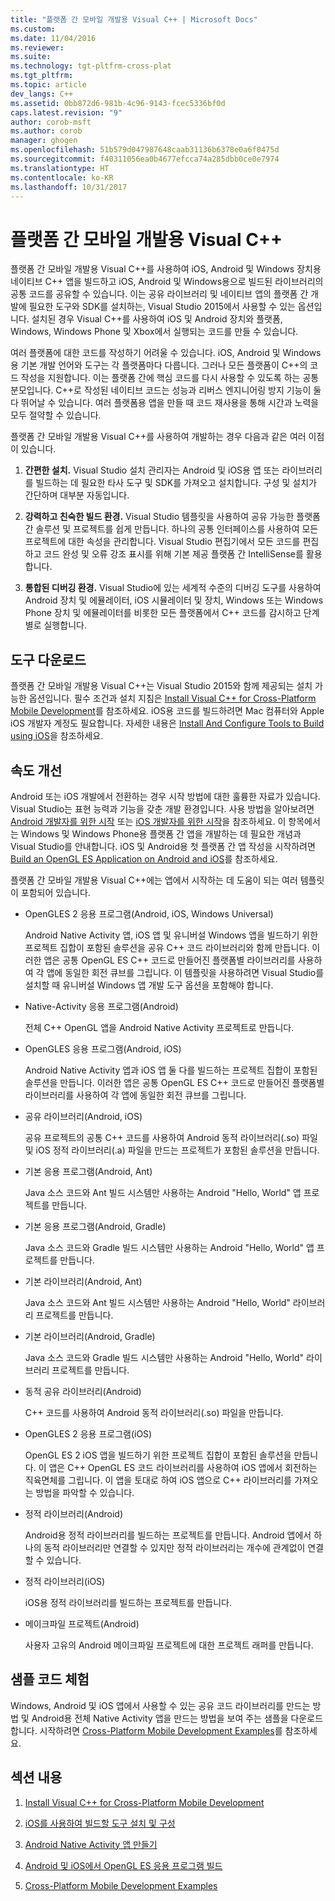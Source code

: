 ```yaml
---
title: "플랫폼 간 모바일 개발용 Visual C++ | Microsoft Docs"
ms.custom: 
ms.date: 11/04/2016
ms.reviewer: 
ms.suite: 
ms.technology: tgt-pltfrm-cross-plat
ms.tgt_pltfrm: 
ms.topic: article
dev_langs: C++
ms.assetid: 0bb872d6-981b-4c96-9143-fcec5336bf0d
caps.latest.revision: "9"
author: corob-msft
ms.author: corob
manager: ghogen
ms.openlocfilehash: 51b579d047987648caab31136b6378e0a6f0475d
ms.sourcegitcommit: f40311056ea0b4677efcca74a285dbb0ce0e7974
ms.translationtype: HT
ms.contentlocale: ko-KR
ms.lasthandoff: 10/31/2017
---
```

# <a name="visual-c-for-cross-platform-mobile-development"></a>플랫폼 간 모바일 개발용 Visual C++
플랫폼 간 모바일 개발용 Visual C++를 사용하여 iOS, Android 및 Windows 장치용 네이티브 C++ 앱을 빌드하고 iOS, Android 및 Windows용으로 빌드된 라이브러리의 공통 코드를 공유할 수 있습니다. 이는 공유 라이브러리 및 네이티브 앱의 플랫폼 간 개발에 필요한 도구와 SDK를 설치하는, Visual Studio 2015에서 사용할 수 있는 옵션입니다. 설치된 경우 Visual C++를 사용하여 iOS 및 Android 장치와 플랫폼, Windows, Windows Phone 및 Xbox에서 실행되는 코드를 만들 수 있습니다.  
  
 여러 플랫폼에 대한 코드를 작성하기 어려울 수 있습니다. iOS, Android 및 Windows용 기본 개발 언어와 도구는 각 플랫폼마다 다릅니다. 그러나 모든 플랫폼이 C++의 코드 작성을 지원합니다. 이는 플랫폼 간에 핵심 코드를 다시 사용할 수 있도록 하는 공통 분모입니다. C++로 작성된 네이티브 코드는 성능과 리버스 엔지니어링 방지 기능이 둘 다 뛰어날 수 있습니다. 여러 플랫폼용 앱을 만들 때 코드 재사용을 통해 시간과 노력을 모두 절약할 수 있습니다.  
  
 플랫폼 간 모바일 개발용 Visual C++를 사용하여 개발하는 경우 다음과 같은 여러 이점이 있습니다.  
  
1.  **간편한 설치.** Visual Studio 설치 관리자는 Android 및 iOS용 앱 또는 라이브러리를 빌드하는 데 필요한 타사 도구 및 SDK를 가져오고 설치합니다. 구성 및 설치가 간단하며 대부분 자동입니다.  
  
2.  **강력하고 친숙한 빌드 환경.** Visual Studio 템플릿을 사용하여 공유 가능한 플랫폼 간 솔루션 및 프로젝트를 쉽게 만듭니다. 하나의 공통 인터페이스를 사용하여 모든 프로젝트에 대한 속성을 관리합니다. Visual Studio 편집기에서 모든 코드를 편집하고 코드 완성 및 오류 강조 표시를 위해 기본 제공 플랫폼 간 IntelliSense를 활용합니다.  
  
3.  **통합된 디버깅 환경.** Visual Studio에 있는 세계적 수준의 디버깅 도구를 사용하여 Android 장치 및 에뮬레이터, iOS 시뮬레이터 및 장치, Windows 또는 Windows Phone 장치 및 에뮬레이터를 비롯한 모든 플랫폼에서 C++ 코드를 감시하고 단계별로 실행합니다.  
  
## <a name="get-the-tools"></a>도구 다운로드  
 플랫폼 간 모바일 개발용 Visual C++는 Visual Studio 2015와 함께 제공되는 설치 가능한 옵션입니다. 필수 조건과 설치 지침은 [Install Visual C++ for Cross-Platform Mobile Development](../cross-platform/install-visual-cpp-for-cross-platform-mobile-development.md)를 참조하세요. iOS용 코드를 빌드하려면 Mac 컴퓨터와 Apple iOS 개발자 계정도 필요합니다. 자세한 내용은 [Install And Configure Tools to Build using iOS](../cross-platform/install-and-configure-tools-to-build-using-ios.md)을 참조하세요.  
  
## <a name="come-up-to-speed"></a>속도 개선  
 Android 또는 iOS 개발에서 전환하는 경우 시작 방법에 대한 훌륭한 자료가 있습니다. Visual Studio는 표현 능력과 기능을 갖춘 개발 환경입니다. 사용 방법을 알아보려면 [Android 개발자를 위한 시작](https://msdn.microsoft.com/en-us/library/windows/apps/dn275875.aspx) 또는 [iOS 개발자를 위한 시작](https://msdn.microsoft.com/en-us/library/windows/apps/xaml/jj657966.aspx)을 참조하세요. 이 항목에서는 Windows 및 Windows Phone용 플랫폼 간 앱을 개발하는 데 필요한 개념과 Visual Studio를 안내합니다. iOS 및 Android용 첫 플랫폼 간 앱 작성을 시작하려면 [Build an OpenGL ES Application on Android and iOS](../cross-platform/build-an-opengl-es-application-on-android-and-ios.md)를 참조하세요.  
  
 플랫폼 간 모바일 개발용 Visual C++에는 앱에서 시작하는 데 도움이 되는 여러 템플릿이 포함되어 있습니다.  
  
-   OpenGLES 2 응용 프로그램(Android, iOS, Windows Universal)  
  
     Android Native Activity 앱, iOS 앱 및 유니버설 Windows 앱을 빌드하기 위한 프로젝트 집합이 포함된 솔루션을 공유 C++ 코드 라이브러리와 함께 만듭니다. 이러한 앱은 공통 OpenGL ES C++ 코드로 만들어진 플랫폼별 라이브러리를 사용하여 각 앱에 동일한 회전 큐브를 그립니다. 이 템플릿을 사용하려면 Visual Studio를 설치할 때 유니버설 Windows 앱 개발 도구 옵션을 포함해야 합니다.  
  
-   Native-Activity 응용 프로그램(Android)  
  
     전체 C++ OpenGL 앱을 Android Native Activity 프로젝트로 만듭니다.  
  
-   OpenGLES 응용 프로그램(Android, iOS)  
  
     Android Native Activity 앱과 iOS 앱 둘 다를 빌드하는 프로젝트 집합이 포함된 솔루션을 만듭니다. 이러한 앱은 공통 OpenGL ES C++ 코드로 만들어진 플랫폼별 라이브러리를 사용하여 각 앱에 동일한 회전 큐브를 그립니다.  
  
-   공유 라이브러리(Android, iOS)  
  
     공유 프로젝트의 공통 C++ 코드를 사용하여 Android 동적 라이브러리(.so) 파일 및 iOS 정적 라이브러리(.a) 파일을 만드는 프로젝트가 포함된 솔루션을 만듭니다.  
  
-   기본 응용 프로그램(Android, Ant)  
  
     Java 소스 코드와 Ant 빌드 시스템만 사용하는 Android "Hello, World" 앱 프로젝트를 만듭니다.  
  
-   기본 응용 프로그램(Android, Gradle)  
  
     Java 소스 코드와 Gradle 빌드 시스템만 사용하는 Android "Hello, World" 앱 프로젝트를 만듭니다.  
  
-   기본 라이브러리(Android, Ant)  
  
     Java 소스 코드와 Ant 빌드 시스템만 사용하는 Android "Hello, World" 라이브러리 프로젝트를 만듭니다.  
  
-   기본 라이브러리(Android, Gradle)  
  
     Java 소스 코드와 Gradle 빌드 시스템만 사용하는 Android "Hello, World" 라이브러리 프로젝트를 만듭니다.  
  
-   동적 공유 라이브러리(Android)  
  
     C++ 코드를 사용하여 Android 동적 라이브러리(.so) 파일을 만듭니다.  
  
-   OpenGLES 2 응용 프로그램(iOS)  
  
     OpenGL ES 2 iOS 앱을 빌드하기 위한 프로젝트 집합이 포함된 솔루션을 만듭니다. 이 앱은 C++ OpenGL ES 코드 라이브러리를 사용하여 iOS 앱에서 회전하는 직육면체를 그립니다. 이 앱을 토대로 하여 iOS 앱으로 C++ 라이브러리를 가져오는 방법을 파악할 수 있습니다.  
  
-   정적 라이브러리(Android)  
  
     Android용 정적 라이브러리를 빌드하는 프로젝트를 만듭니다. Android 앱에서 하나의 동적 라이브러리만 연결할 수 있지만 정적 라이브러리는 개수에 관계없이 연결할 수 있습니다.  
  
-   정적 라이브러리(iOS)  
  
     iOS용 정적 라이브러리를 빌드하는 프로젝트를 만듭니다.  
  
-   메이크파일 프로젝트(Android)  
  
     사용자 고유의 Android 메이크파일 프로젝트에 대한 프로젝트 래퍼를 만듭니다.  
  
## <a name="try-out-sample-code"></a>샘플 코드 체험  
 Windows, Android 및 iOS 앱에서 사용할 수 있는 공유 코드 라이브러리를 만드는 방법 및 Android용 전체 Native Activity 앱을 만드는 방법을 보여 주는 샘플을 다운로드합니다. 시작하려면 [Cross-Platform Mobile Development Examples](../cross-platform/cross-platform-mobile-development-examples.md)를 참조하세요.  
  
## <a name="in-this-section"></a>섹션 내용  
  
1.  [Install Visual C++ for Cross-Platform Mobile Development](../cross-platform/install-visual-cpp-for-cross-platform-mobile-development.md)  
  
2.  [iOS를 사용하여 빌드할 도구 설치 및 구성](../cross-platform/install-and-configure-tools-to-build-using-ios.md)  
  
3.  [Android Native Activity 앱 만들기](../cross-platform/create-an-android-native-activity-app.md)  
  
4.  [Android 및 iOS에서 OpenGL ES 응용 프로그램 빌드](../cross-platform/build-an-opengl-es-application-on-android-and-ios.md)  
  
5.  [Cross-Platform Mobile Development Examples](../cross-platform/cross-platform-mobile-development-examples.md)